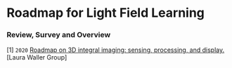 # Roadmap for Light Field Learning

### Review, Survey and Overview
[1] `2020` [Roadmap on 3D integral imaging: sensing, processing, and display.](https://www.osapublishing.org/oe/abstract.cfm?uri=oe-28-22-32266) [Laura Waller Group]
